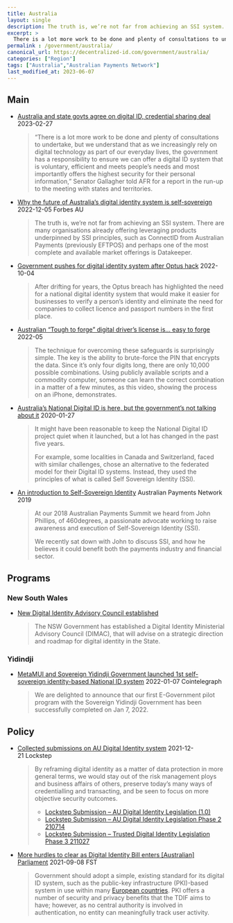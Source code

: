 ```yaml
---
title: Australia
layout: single
description: The truth is, we’re not far from achieving an SSI system.
excerpt: >
  There is a lot more work to be done and plenty of consultations to undertake, but we understand that as we increasingly rely on digital technology as part of our everyday lives, the government has a responsibility to ensure we can offer a digital ID system that is voluntary, efficient and meets people’s needs and most importantly offers the highest security for their personal information
permalink : /government/australia/
canonical_url: https://decentralized-id.com/government/australia/
categories: ["Region"]
tags: ["Australia","Australian Payments Network"]
last_modified_at: 2023-06-07
---
```


## Main
* [Australia and state govts agree on digital ID, credential sharing deal](https://www.biometricupdate.com/202302/australia-and-state-govts-agree-on-digital-id-credential-sharing-deal) 2023-02-27
  > “There is a lot more work to be done and plenty of consultations to undertake, but we understand that as we increasingly rely on digital technology as part of our everyday lives, the government has a responsibility to ensure we can offer a digital ID system that is voluntary, efficient and meets people’s needs and most importantly offers the highest security for their personal information,” Senator Gallagher told AFR for a report in the run-up to the meeting with states and territories.
* [Why the future of Australia’s digital identity system is self-sovereign](https://www.forbes.com.au/news/innovation/why-the-future-of-australias-digital-identity-system-is-self-sovereign/) 2022-12-05 Forbes AU
  > The truth is, we’re not far from achieving an SSI system. There are many organisations already offering leveraging products underpinned by SSI principles, such as ConnectID from Australian Payments (previously EFTPOS) and perhaps one of the most complete and available market offerings is Datakeeper.
* [Government pushes for digital identity system after Optus hack](https://www.afr.com/technology/government-pushes-for-digital-identity-system-after-optus-hack-20220928-p5blrf) 2022-10-04
  > After drifting for years, the Optus breach has highlighted the need for a national digital identity system that would make it easier for businesses to verify a person’s identity and eliminate the need for companies to collect licence and passport numbers in the first place.
* [Australian “Tough to forge” digital driver’s license is… easy to forge](https://arstechnica.com/information-technology/2022/05/digital-drivers-license-used-by-4m-australians-is-a-snap-to-forge/) 2022-05
  > The technique for overcoming these safeguards is surprisingly simple. The key is the ability to brute-force the PIN that encrypts the data. Since it’s only four digits long, there are only 10,000 possible combinations. Using publicly available scripts and a commodity computer, someone can learn the correct combination in a matter of a few minutes, as this video, showing the process on an iPhone, demonstrates.
* [Australia’s National Digital ID is here, but the government’s not talking about it](https://theconversation.com/australias-national-digital-id-is-here-but-the-governments-not-talking-about-it-130200) 2020-01-27
  > It might have been reasonable to keep the National Digital ID project quiet when it launched, but a lot has changed in the past five years.
  > 
  > For example, some localities in Canada and Switzerland, faced with similar challenges, chose an alternative to the federated model for their Digital ID systems. Instead, they used the principles of what is called Self Sovereign Identity (SSI).
* [An introduction to Self-Sovereign Identity](https://www.auspaynet.com.au/insights/Blog/Self-Sovereign-Identity) Australian Payments Network 2019
  > At our 2018 Australian Payments Summit we heard from John Phillips, of 460degrees, a passionate advocate working to raise awareness and execution of Self-Sovereign Identity (SSI).
  > 
  > We recently sat down with John to discuss SSI, and how he believes it could benefit both the payments industry and financial sector.

## Programs
### New South Wales
* [New Digital Identity Advisory Council established](https://www.nsw.gov.au/media-releases/new-digital-identity-advisory-council-established)
  > The NSW Government has established a Digital Identity Ministerial Advisory Council (DIMAC), that will advise on a strategic direction and roadmap for digital identity in the State.

### Yidindji
* [MetaMUI and Sovereign Yidindji Government launched 1st self-sovereign identity-based National ID system](https://cointelegraph.com/press-releases/metamui-and-sovereign-yidindji-government-launched-1st-self-sovereign-identity-based-national-id-system) 2022-01-07 Cointelegraph
  > We are delighted to announce that our first E-Government pilot program with the Sovereign Yidindji Government has been successfully completed on Jan 7, 2022.

## Policy
* [Collected submissions on AU Digital Identity system](https://lockstep.com.au/collected-submissions-on-au-digital-identity-system/) 2021-12-21 Lockstep
  > By reframing digital identity as a matter of data protection in more general terms, we would stay out of the risk management ploys and business affairs of others, preserve today’s many ways of credentialling and transacting, and be seen to focus on more objective security outcomes.
  > * [Lockstep Submission – AU Digital Identity Legislation (1.0)](https://lockstep.com.au/wp-content/uploads/2021/12/Lockstep-Submission-AU-Digital-Identity-Legislation-1.0.pdf) 
  > * [Lockstep Submission – AU Digital Identity Legislation Phase 2 210714](https://lockstep.com.au/wp-content/uploads/2021/12/Lockstep-Submission-AU-Digital-Identity-Legislation-Phase-2-210714.pdf) 
  > * [Lockstep Submission – Trusted Digital Identity Legislation Phase 3 211027](https://lockstep.com.au/wp-content/uploads/2021/12/Lockstep-Submission-Trusted-Digital-Identity-Legislation-Phase-3-211027.pdf)
* [More hurdles to clear as Digital Identity Bill enters [Australian] Parliament](https://fst.net.au/government-news/more-hurdles-to-clear-as-digital-identity-bill-enters-parliament-2/) 2021-09-08 FST
  > Government should adopt a simple, existing standard for its digital ID system, such as the public-key infrastructure (PKI)-based system in use within many [European countries](https://www.enisa.europa.eu/topics/csirts-in-europe/glossary/public-key-infrastructure-pki). PKI offers a number of security and privacy benefits that the TDIF aims to have; however, as no central authority is involved in authentication, no entity can meaningfully track user activity.
